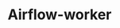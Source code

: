---
draft: false
title: Airflow-worker
content:
  id: airflow-worker
  name: Airflow-worker
  logo: /images/development/dev-ops/airflow-worker/logo.png
  website: https://airflow.apache.org/
  iframe_website: /website-iframe/development/dev-ops/airflow-worker
  dashboardImage: /images/development/dev-ops/airflow-worker/screenshot-1.jpg
  short_description: Apache Airflow is a platform created by the community to programmatically author, schedule and monitor workflows.
  description: This is a Worker instance for Apache Airflow. Can be connected to any Apache Airflow master instance.
  features:
    - title: Pure Python
      description: No more command-line or XML black-magic! Use standard Python features to create your workflows, including date time formats for scheduling and loops to dynamically generate tasks. This allows you to maintain full flexibility when building your workflows.
    - title: Useful UI
      description: Monitor, schedule and manage your workflows via a robust and modern web application. No need to learn old, cron-like interfaces. You always have full insight into the status and logs of completed and ongoing tasks.
    - title: Robust Integrations
      description: Apache Airflow provides many plug-and-play operators that are ready to execute your tasks on Google Cloud Platform, Amazon Web Services, Microsoft Azure and many other third-party services. This makes Apache Airflow easy to apply to current infrastructure and extend to next-gen technologies.
    - title: Easy to Use
      description: Anyone with Python knowledge can deploy a workflow. Apache Airflow does not limit the scope of your pipelines; you can use it to build ML models, transfer data, manage your infrastructure, and more.
  screenshots:
    - /images/development/dev-ops/airflow-worker/screenshot-1.jpg
    - /images/development/dev-ops/airflow-worker/screenshot-2.png
---